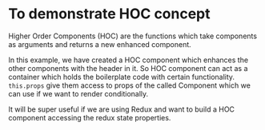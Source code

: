 # To demonstrate HOC concept

Higher Order Components (HOC) are the functions which take components as arguments and returns a new enhanced component.

In this example, we have created a HOC component which enhances the other components with the header in it. So HOC component can act as a container which holds the boilerplate code with certain functionality. `this.props` give them access to props of the called Component which
we can use if we want to render conditionally.

It will be super useful if we are using Redux and want to build a HOC component accessing the redux state properties. 